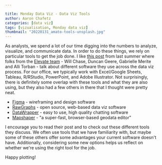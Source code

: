 ```yaml
---

title: Monday Data Viz - Data Viz Tools
author: Aaron Chafetz
categories: [data viz]
tags: [vizualisation, Monday data viz]
thumbnail: "20220131_amato-tools-unsplash.jpg"
---
```


As analysts, we spend a lot of our time digging into the numbers to analyze, visualize, and communicate data. In order to do these things, we rely on particular tools to get the job done. I like [this post](https://blog.elevatedataviz.com/our-favorite-data-viz-tools/) from last summer where folks from the [Elevate team](https://www.elevatedataviz.com/#mentors) - Will Chase, Duncan Geere, Gabrielle Merite and Alli Torban - talk about different software they use across the data viz process. For our office, we typically work with Excel/Google Sheets, Tableau, R/RStudio, PowerPoint, and Adobe Illustrator. Not surprisingly, there is definitely some overlap with these tools and what they are also using, but they also had a few others in there that I thought were pretty neat.

  - [Figma](https://www.figma.com/) - wireframing and design software
  - [RawGraphs](https://rawgraphs.io/) - open source, web-based data viz software
  - [DataWrapper](https://www.datawrapper.de/) - easy to use, high quality chatting software
  - [Mapshaper](https://mapshaper.org/) - "a super-fast, browser-based geodata editor"

I encourage you to read their post and to check out these different tools they discuss. We often use tools that we have familiarity with, but maybe some of these others offer some advantages your current software doesn't have. Additionally, considering some new options helps us reflect on whether we're using the right tool for the job.

Happy plotting!